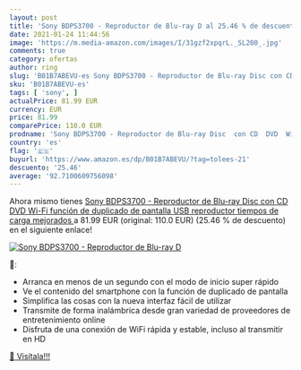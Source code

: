 ```yaml
---
layout: post
title: 'Sony BDPS3700 - Reproductor de Blu-ray D al 25.46 % de descuento'
date: 2021-01-24 11:44:56
image: 'https://m.media-amazon.com/images/I/31gzf2xpqrL._SL200_.jpg'
comments: true
category: ofertas
author: ring
slug: 'B01B7ABEVU-es Sony BDPS3700 - Reproductor de Blu-ray Disc con CD DVD Wi-...'
sku: 'B01B7ABEVU-es'
tags: [ 'sony', ]
actualPrice: 81.99 EUR
currency: EUR
price: 81.99
comparePrice: 110.0 EUR
prodname: 'Sony BDPS3700 - Reproductor de Blu-ray Disc  con CD  DVD  Wi-Fi  función de duplicado de pantalla  USB reproductor  tiempos de carga mejorados '
country: 'es'
flag: '🇪🇸'
buyurl: 'https://www.amazon.es/dp/B01B7ABEVU/?tag=tolees-21'
descuento: '25.46'
average: '92.7100609756098'
---
```


Ahora mismo tienes [Sony BDPS3700 - Reproductor de Blu-ray Disc  con CD  DVD  Wi-Fi  función de duplicado de pantalla  USB reproductor  tiempos de carga mejorados ](https://www.amazon.es/dp/B01B7ABEVU/?tag=tolees-21) a 81.99 EUR (original: 110.0 EUR) (25.46 %  de descuento) en el siguiente enlace!

[![Sony BDPS3700 - Reproductor de Blu-ray D](https://m.media-amazon.com/images/I/31gzf2xpqrL._SL200_.jpg)](https://www.amazon.es/dp/B01B7ABEVU/?tag=tolees-21)

🔎:

- Arranca en menos de un segundo con el modo de inicio super rápido
- Ve el contenido del smartphone con la función de duplicado de pantalla
- Simplifica las cosas con la nueva interfaz fácil de utilizar
- Transmite de forma inalámbrica desde gran variedad de proveedores de entretenimiento online
- Disfruta de una conexión de WiFi rápida y estable, incluso al transmitir en HD

[🛒 Visítala!!!](https://www.amazon.es/dp/B01B7ABEVU/?tag=tolees-21)
